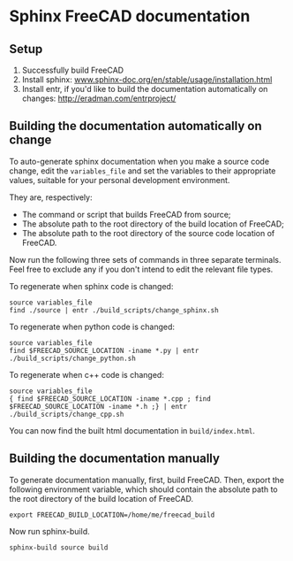 # Sphinx FreeCAD documentation

## Setup

1) Successfully build FreeCAD
2) Install sphinx: www.sphinx-doc.org/en/stable/usage/installation.html
3) Install entr, if you'd like to build the documentation automatically on changes: http://eradman.com/entrproject/

## Building the documentation automatically on change

To auto-generate sphinx documentation when you make a source code change, edit
the `variables_file` and set the variables to their appropriate values,
suitable for your personal development environment.

They are, respectively:

- The command or script that builds FreeCAD from source;
- The absolute path to the root directory of the build location of FreeCAD;
- The absolute path to the root directory of the source code location of FreeCAD.

Now run the following three sets of commands in three separate terminals. Feel
free to exclude any if you don't intend to edit the relevant file types.

To regenerate when sphinx code is changed:

```
source variables_file
find ./source | entr ./build_scripts/change_sphinx.sh
```

To regenerate when python code is changed:

```
source variables_file
find $FREECAD_SOURCE_LOCATION -iname *.py | entr ./build_scripts/change_python.sh
```

To regenerate when c++ code is changed:

```
source variables_file
{ find $FREECAD_SOURCE_LOCATION -iname *.cpp ; find $FREECAD_SOURCE_LOCATION -iname *.h ;} | entr ./build_scripts/change_cpp.sh
```

You can now find the built html documentation in `build/index.html`.

## Building the documentation manually

To generate documentation manually, first, build FreeCAD. Then, export the
following environment variable, which should contain the absolute path to the
root directory of the build location of FreeCAD.

```
export FREECAD_BUILD_LOCATION=/home/me/freecad_build
```

Now run sphinx-build.

```
sphinx-build source build
```
